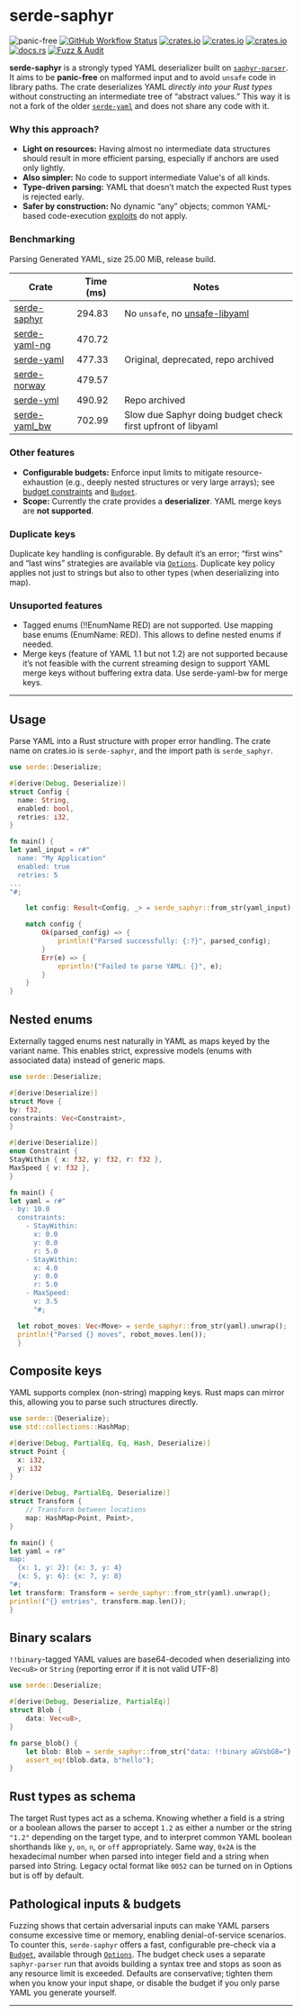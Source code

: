 # serde-saphyr

![panic-free](https://img.shields.io/badge/panic--free-%E2%9C%94%EF%B8%8F-brightgreen)
[![GitHub Workflow Status](https://img.shields.io/github/actions/workflow/status/bourumir-wyngs/serde-saphyr/rust.yml)](https://github.com/bourumir-wyngs/serde-saphyr/actions)
[![crates.io](https://img.shields.io/crates/v/serde-saphyr.svg)](https://crates.io/crates/serde-saphyr)
[![crates.io](https://img.shields.io/crates/l/serde-saphyr.svg)](https://crates.io/crates/serde-saphyr)
[![crates.io](https://img.shields.io/crates/d/serde-saphyr.svg)](https://crates.io/crates/serde-saphyr)
[![docs.rs](https://docs.rs/serde-saphyr/badge.svg)](https://docs.rs/serde-saphyr)
[![Fuzz & Audit](https://github.com/bourumir-wyngs/serde-saphyr/actions/workflows/ci.yml/badge.svg)](https://github.com/bourumir-wyngs/serde-saphyr/actions/workflows/ci.yml)

**serde-saphyr** is a strongly typed YAML deserializer built on
[`saphyr-parser`](https://crates.io/crates/saphyr-parser). It aims to be **panic-free** on malformed input and to avoid `unsafe` code in library paths. The crate deserializes YAML *directly into your Rust types* without constructing an intermediate tree of “abstract values.” This way it is not a fork of the older [`serde-yaml`](https://crates.io/crates/serde_yaml) and does not share any code with it.

### Why this approach?

- **Light on resources:** Having almost no intermediate data structures should result in more efficient parsing, especially if anchors are used only lightly.
- **Also simpler:** No code to support intermediate Value's of all kinds.
- **Type-driven parsing:** YAML that doesn’t match the expected Rust types is rejected early.
- **Safer by construction:** No dynamic “any” objects; common YAML-based code-execution [exploits](https://www.arp242.net/yaml-config.html) do not apply.

### Benchmarking

Parsing Generated YAML, size 25.00 MiB, release build.


| Crate                                                   | Time (ms) | Notes                                                                     |
| ------------------------------------------------------- | --------- |---------------------------------------------------------------------------|
| [serde-saphyr](https://crates.io/crates/serde-saphyr)   | 294.83    | No `unsafe`, no [unsafe-libyaml](https://crates.io/crates/unsafe-libyaml) |
| [serde-yaml-ng](https://crates.io/crates/serde-yaml-ng) | 470.72    |                                                                           |
| [serde-yaml](https://crates.io/crates/serde-yaml)       | 477.33    | Original, deprecated, repo archived                                       |
| [serde-norway](https://crates.io/crates/serde-norway)   | 479.57    |                                                                           |
| [serde-yml](https://crates.io/crates/serde-yml)         | 490.92    | Repo archived                                                             |
| [serde-yaml_bw](https://crates.io/crates/serde-yaml_bw) | 702.99    | Slow due Saphyr doing budget check first upfront of libyaml               |

### Other features

- **Configurable budgets:** Enforce input limits to mitigate resource-exhaustion
  (e.g., deeply nested structures or very large arrays); see
  [budget constraints](https://docs.rs/serde_yaml_bw/latest/serde_yaml_bw/budget/struct.Budget.html) and
  [`Budget`](https://docs.rs/serde-saphyr/latest/serde_saphyr/budget/struct.Budget.html).
- **Scope:** Currently the crate provides a **deserializer**. YAML merge keys are **not supported**.

### Duplicate keys

Duplicate key handling is configurable. By default it’s an error; “first wins”  and “last wins” strategies are available via
[`Options`](https://docs.rs/serde-saphyr/latest/serde_saphyr/struct.Options.html). Duplicate key policy applies not just to strings but also to other types (when deserializing into map).

### Unsuported features
- Tagged enums (!!EnumName RED) are not supported. Use mapping base enums (EnumName: RED). This allows to define nested enums if needed. 
- Merge keys (feature of YAML 1.1 but not 1.2) are not supported because it’s not feasible with the current streaming design to support YAML merge keys without buffering extra data. Use serde-yaml-bw for merge keys.

---

## Usage

Parse YAML into a Rust structure with proper error handling. The crate name on crates.io is
`serde-saphyr`, and the import path is `serde_saphyr`.

```rust
use serde::Deserialize;

#[derive(Debug, Deserialize)]
struct Config {
  name: String,
  enabled: bool,
  retries: i32,
}

fn main() {
let yaml_input = r#"
  name: "My Application"
  enabled: true
  retries: 5
...
"#;

    let config: Result<Config, _> = serde_saphyr::from_str(yaml_input);

    match config {
        Ok(parsed_config) => {
            println!("Parsed successfully: {:?}", parsed_config);
        }
        Err(e) => {
            eprintln!("Failed to parse YAML: {}", e);
        }
    }
}
```

## Nested enums

Externally tagged enums nest naturally in YAML as maps keyed by the variant name.
This enables strict, expressive models (enums with associated data) instead of generic maps.

```rust
use serde::Deserialize;

#[derive(Deserialize)]
struct Move {
by: f32,
constraints: Vec<Constraint>,
}

#[derive(Deserialize)]
enum Constraint {
StayWithin { x: f32, y: f32, r: f32 },
MaxSpeed { v: f32 },
}

fn main() {
let yaml = r#"
- by: 10.0
  constraints:
    - StayWithin:
      x: 0.0
      y: 0.0
      r: 5.0
    - StayWithin:
      x: 4.0
      y: 0.0
      r: 5.0
    - MaxSpeed:
      v: 3.5
      "#;

  let robot_moves: Vec<Move> = serde_saphyr::from_str(yaml).unwrap();
  println!("Parsed {} moves", robot_moves.len());
  }
```

## Composite keys

YAML supports complex (non-string) mapping keys. Rust maps can mirror this, allowing you to parse such structures directly.

```rust
use serde::{Deserialize};
use std::collections::HashMap;

#[derive(Debug, PartialEq, Eq, Hash, Deserialize)]
struct Point {
  x: i32,
  y: i32
}

#[derive(Debug, PartialEq, Deserialize)]
struct Transform {
    // Transform between locations
    map: HashMap<Point, Point>,
}

fn main() {
let yaml = r#"
map:
  {x: 1, y: 2}: {x: 3, y: 4}
  {x: 5, y: 6}: {x: 7, y: 8}
"#;
let transform: Transform = serde_saphyr::from_str(yaml).unwrap();
println!("{} entries", transform.map.len());
}
```

## Binary scalars

`!!binary`-tagged YAML values are base64-decoded when deserializing into `Vec<u8>` or `String` (reporting error if it is not valid UTF-8)

```rust
use serde::Deserialize;

#[derive(Debug, Deserialize, PartialEq)]
struct Blob {
    data: Vec<u8>,
}

fn parse_blob() {
    let blob: Blob = serde_saphyr::from_str("data: !!binary aGVsbG8=").unwrap();
    assert_eq!(blob.data, b"hello");
}
```

## Rust types as schema

The target Rust types act as a schema. Knowing whether a field is a string or a boolean allows the
parser to accept `1.2` as either a number or the string `"1.2"` depending on the target type, and to
interpret common YAML boolean shorthands like `y`, `on`, `n`, or `off` appropriately. Same way, `0x2A` is
the hexadecimal number when parsed into integer field and a string when parsed into String. 
Legacy octal format like `0052` can be turned on in Options but is off by default.

## Pathological inputs & budgets

Fuzzing shows that certain adversarial inputs can make YAML parsers consume excessive time or memory, enabling denial-of-service scenarios. To counter this, `serde-saphyr` offers a fast, configurable pre-check via a [`Budget`](https://docs.rs/serde-saphyr/latest/serde_saphyr/budget/struct.Budget.html),
available through [`Options`](https://docs.rs/serde-saphyr/latest/serde_saphyr/struct.Options.html).
The budget check uses a separate `saphyr-parser` run that avoids building a syntax tree and stops as soon as any resource limit is exceeded. Defaults are conservative; tighten them when you know your input shape, or disable the budget if you only parse YAML you generate yourself.

---

<!--
Notes for maintainers:
- The "budget constraints" link above intentionally matches the original URL set, which points to serde_yaml_bw.
- If desired, we can add sections on: feature flags, no_std compatibility, performance tips (zero-copy & borrowing),
  and guidance on sandboxing user-controlled inputs in larger systems.
-->
